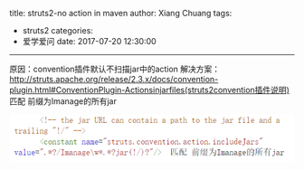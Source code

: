 title: struts2-no action in maven
author: Xiang Chuang
tags:
  - struts2
categories:
  - 爱学爱问
date: 2017-07-20 12:30:00
---
原因：convention插件默认不扫描jar中的action
 解决方案：http://struts.apache.org/release/2.3.x/docs/convention-plugin.html#ConventionPlugin-Actionsinjarfiles(struts2convention插件说明)
    <!-- the jar URL can contain a path to the jar file and a trailing "!/" -->
    <constant name="struts.convention.action.includeJars" value=".*?/Imanage\w*.*?jar(!/)?"/>  匹配 前缀为Imanage的所有jar
    
![upload successful](\images\pasted-56.png)